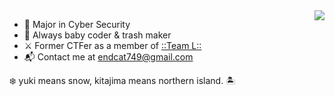<!-- <p align="center">
<img src="https://raw.githubusercontent.com/Endcat/Endcat/master/banner.png" />
</p> -->

<img src="https://count.getloli.com/get/@Endcat?theme=asoul" align="right"/>

- 🏫 Major in Cyber Security
- 🐤 Always baby coder & trash maker
- ⚔️ Former CTFer as a member of [::Team L::](https://l.xdsec.org/about.html)
- 📬 Contact me at [endcat749@gmail.com](mailto:endcat749@gmail.com)

❄️ yuki means snow, kitajima means northern island. 🏝️
